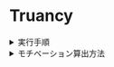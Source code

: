 # Truancy

<details>

<summary>実行手順</summary>

`docker-compose build`

`docker-compose run --rm front sh -c "yarn upgrade"`

`docker-compose up`

`docker-compose run api sh -c "rails db:create"`

`docker-compose run api sh -c "rails db:migrate"`

`docker-compose down`

`docker-compose up`

</details>

<details>

<summary>モチベーション算出方法</summary>

## 前提条件

- 記録開始から 3 日間はモチベーションを算出しない

## PID 算出方法

### 偏差の算出方法

前日のコミット数 - target(目標コミット数)

### 傾きの算出方法

1 日前のコミット数 / 2 日前のコミット数

### 継続量の算出方法

3 日前〜1 日前の平均コミット数

## 重み

- 偏差 1.5
- 傾き 10
- 継続量 1

## モチベーション参考値

偏差 _ 1.5 + 傾き _ 10 + 継続量 \* 1

## モチベーション算出方法

本日のモチベーション参考値 / 本日を含めた 3 日分の最大モチベーション参考値 \* 100

</details>
